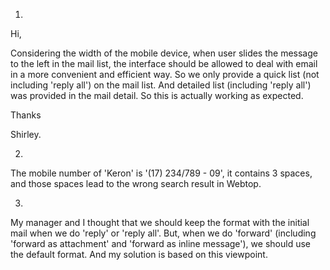 1.
Hi,

Considering the width of the mobile device, when user slides the message to the left in the mail list, the interface should be allowed to deal with email in a more convenient and efficient way. So we only provide a quick list (not including 'reply all') on the mail list. And detailed list (including 'reply all') was provided in the mail detail. So this is actually working as expected.

Thanks

Shirley.

2.
The mobile number of 'Keron' is '(17) 234/789 - 09', it contains 3 spaces, and those spaces lead to the wrong search result in Webtop.

3. 
My manager and I thought that we should keep the format with the initial mail when we do 'reply' or 'reply all'. But, when we do 'forward' (including 'forward as attachment' and 'forward as inline message'), we should use the default format. And my solution is based on this viewpoint.










